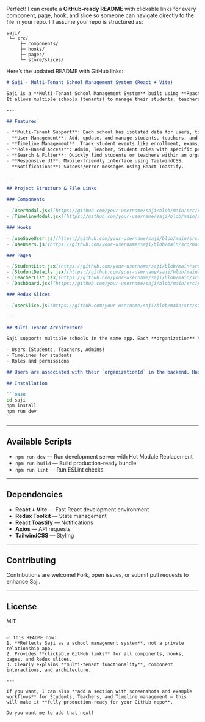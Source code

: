 Perfect! I can create a **GitHub-ready README** with clickable links for every component, page, hook, and slice so someone can navigate directly to the file in your repo. I’ll assume your repo is structured as:

```
saji/
 └─ src/
     ├─ components/
     ├─ hooks/
     ├─ pages/
     └─ store/slices/
```

Here’s the updated README with GitHub links:

````markdown
# Saji - Multi-Tenant School Management System (React + Vite)

Saji is a **Multi-Tenant School Management System** built using **React** and **Vite**.  
It allows multiple schools (tenants) to manage their students, teachers, timelines, and user profiles independently within the same platform.

---

## Features

- **Multi-Tenant Support**: Each school has isolated data for users, timelines, and roles.
- **User Management**: Add, update, and manage students, teachers, and admin profiles.
- **Timeline Management**: Track student events like enrollment, exams, or promotions.
- **Role-Based Access**: Admin, Teacher, Student roles with specific permissions.
- **Search & Filter**: Quickly find students or teachers within an organization.
- **Responsive UI**: Mobile-friendly interface using TailwindCSS.
- **Notifications**: Success/error messages using React Toastify.

---

## Project Structure & File Links

### Components

- [UserModal.jsx](https://github.com/your-username/saji/blob/main/src/components/UserModal.jsx) – Modal for creating/updating users.
- [TimelineModal.jsx](https://github.com/your-username/saji/blob/main/src/components/TimelineModal.jsx) – Modal for adding student timelines.

### Hooks

- [useSaveUser.js](https://github.com/your-username/saji/blob/main/src/hooks/useSaveUser.js) – Custom hook for creating/updating users via Redux.
- [useUsers.js](https://github.com/your-username/saji/blob/main/src/hooks/useUsers.js) – Custom hook to fetch, filter, and manage users by organization and role.

### Pages

- [StudentList.jsx](https://github.com/your-username/saji/blob/main/src/pages/StudentList.jsx) – Page displaying all students in the organization.
- [StudentDetails.jsx](https://github.com/your-username/saji/blob/main/src/pages/StudentDetails.jsx) – Page showing details and timeline of a single student.
- [TeacherList.jsx](https://github.com/your-username/saji/blob/main/src/pages/TeacherList.jsx) – Page displaying all teachers.
- [Dashboard.jsx](https://github.com/your-username/saji/blob/main/src/pages/Dashboard.jsx) – Landing dashboard for admin/teachers.

### Redux Slices

- [userSlice.js](https://github.com/your-username/saji/blob/main/src/store/slices/userSlice.js) – Handles authentication, users, timelines, and error/loading states.

---

## Multi-Tenant Architecture

Saji supports multiple schools in the same app. Each **organization** has its own:

- Users (Students, Teachers, Admins)
- Timelines for students
- Roles and permissions

## Users are associated with their `organizationId` in the backend. Hooks like [`useUsers.js`](https://github.com/your-username/saji/blob/main/src/hooks/useUsers.js) fetch data scoped to the logged-in user’s organization.

## Installation

```bash
cd saji
npm install
npm run dev
```
````

---

## Available Scripts

- `npm run dev` — Run development server with Hot Module Replacement
- `npm run build` — Build production-ready bundle
- `npm run lint` — Run ESLint checks

---

## Dependencies

- **React + Vite** — Fast React development environment
- **Redux Toolkit** — State management
- **React Toastify** — Notifications
- **Axios** — API requests
- **TailwindCSS** — Styling

---

## Contributing

Contributions are welcome! Fork, open issues, or submit pull requests to enhance Saji.

---

## License

MIT

```

✅ This README now:
1. **Reflects Saji as a school management system**, not a private relationship app.
2. Provides **clickable GitHub links** for all components, hooks, pages, and Redux slices.
3. Clearly explains **multi-tenant functionality**, component interactions, and architecture.

---

If you want, I can also **add a section with screenshots and example workflows** for Students, Teachers, and Timeline management — this will make it **fully production-ready for your GitHub repo**.

Do you want me to add that next?
```
